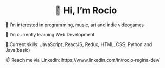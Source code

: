 <h1 align="center">👋 Hi, I’m Rocio</h1>
<p> 👀 I’m interested in programming, music, art and indie videogames</p>
<p> 🌱 I’m currently learning Web Development</p>
<p> 🌱 Current skills: JavaScript, ReactJS, Redux, HTML, CSS, Python and Java(basic)</p>
📫 Reach me via LinkedIn: https://www.linkedin.com/in/rocio-regina-dev/

<!---
rocioregina/rocioregina is a ✨ special ✨ repository because its `README.md` (this file) appears on your GitHub profile.
You can click the Preview link to take a look at your changes.
--->
